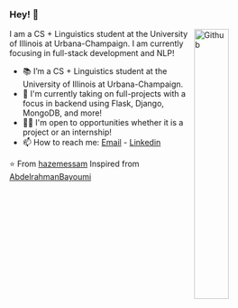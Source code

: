 ### Hey! 👋

<img width="35%" align="right" alt="Github" src="https://giffiles.alphacoders.com/163/163818.gif" />

I am a CS + Linguistics student at the University of Illinois at Urbana-Champaign. I am currently focusing in full-stack development and NLP!

- 📚 I’m a CS + Linguistics student at the University of Illinois at Urbana-Champaign.
- 🤔 I'm currently taking on full-projects with a focus in backend using Flask, Django, MongoDB, and more!
- 🙋‍♂️ I'm open to opportunities whether it is a project or an internship!
- 📫 How to reach me: [Email](lgalin6@illinois.edu) - [Linkedin](https://www.linkedin.com/in/leonardo-galindo-frias/)

⭐️ From [hazemessam](https://github.com/hazemessam)
Inspired from [AbdelrahmanBayoumi](https://github.com/abdelrahmanbayoumi)
